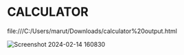 ﻿# CALCULATOR
 file:///C:/Users/marut/Downloads/calculator%20output.html

 ![Screenshot 2024-02-14 160830](https://github.com/M-1-4/CALCULATOR/assets/159112285/2b3845ad-53a1-43f6-9d7d-d71ef7d34d49)


